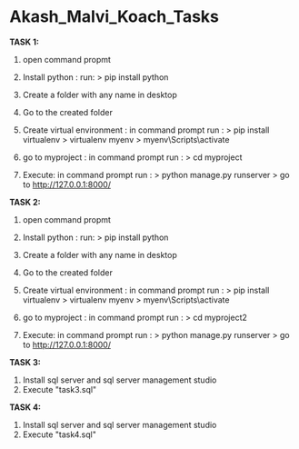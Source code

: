 # Akash_Malvi_Koach_Tasks

**TASK 1:**

1. open command propmt
2. Install python :
    run:
         > pip install python

3. Create a folder with any name in desktop
4. Go to the created folder
5. Create virtual environment : 
    in command prompt 
    run :
         > pip install virtualenv 
         > virtualenv myenv
         > myenv\Scripts\activate
         
6. go to myproject : 
    in command prompt 
    run :
        > cd myproject
7. Execute: 
    in command prompt 
    run :
         > python manage.py runserver
         > go to http://127.0.0.1:8000/


**TASK 2:**


1. open command propmt
2. Install python :
    run:
         > pip install python

3. Create a folder with any name in desktop
4. Go to the created folder
5. Create virtual environment : 
    in command prompt 
    run :
         > pip install virtualenv 
         > virtualenv myenv
         > myenv\Scripts\activate
         
6. go to myproject : 
    in command prompt 
    run :
        > cd myproject2
7. Execute: 
    in command prompt 
    run :
         > python manage.py runserver
         > go to http://127.0.0.1:8000/

**TASK 3:**

1. Install sql server and sql server management studio
2. Execute "task3.sql"


**TASK 4:**

1. Install sql server and sql server management studio
2. Execute "task4.sql"
